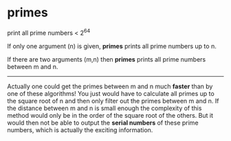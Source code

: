 # primes
print all prime numbers < 2<sup>64</sup>

If only one argument (n) is given, **primes** prints all prime numbers up to n.

If there are two arguments (m,n) then **primes** prints all prime numbers between m and n.

<hr>

Actually one could get the primes between m and n much **faster** than by one of these algorithms! You just would have to calculate all primes up to the square root of n and then only filter out the primes between m and n. If the distance between m and n is small enough the complexity of this method would only be in the order of the square root of the others. But it would then not be able to output the **serial numbers** of these prime numbers, which is actually the exciting information.
